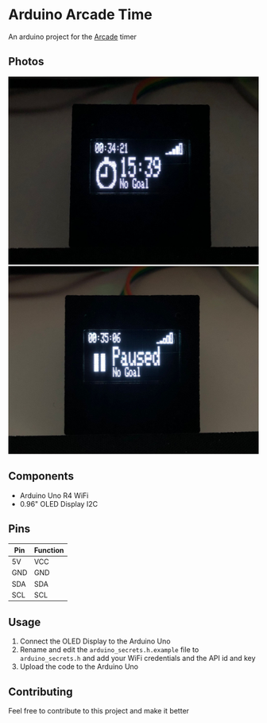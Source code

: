 # Arduino Arcade Time

An arduino project for the [Arcade](https://hackclub.com/arcade) timer 

## Photos


![Screen 1](screen1.jpg)
![Screen 0](screen0.jpg)

## Components

- Arduino Uno R4 WiFi
- 0.96" OLED Display I2C

## Pins

| Pin | Function |
| --- | --- |
| 5V | VCC |
| GND | GND |
| SDA | SDA |
| SCL | SCL |

## Usage

1. Connect the OLED Display to the Arduino Uno
2. Rename and edit the `arduino_secrets.h.example` file to `arduino_secrets.h` and add your WiFi credentials and the API id and key
3. Upload the code to the Arduino Uno

## Contributing

Feel free to contribute to this project and make it better
